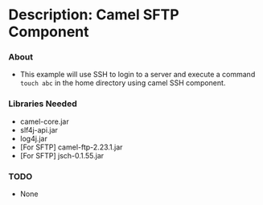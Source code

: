 # Description: Camel SFTP Component

### About
* This example will use SSH to login to a server and execute a command `touch abc` in the home directory using camel SSH 
  component.

### Libraries Needed
* camel-core.jar
* slf4j-api.jar
* log4j.jar
* [For SFTP] camel-ftp-2.23.1.jar
* [For SFTP] jsch-0.1.55.jar

### TODO
* None

